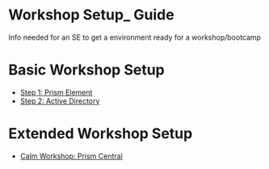 # Workshop Setup_ Guide
Info needed for an SE to get a environment ready for a workshop/bootcamp

# Basic Workshop Setup

- [Step 1: Prism Element](./prism_element/prism_element_setup.rst)
- [Step 2: Active Directory](./active_directory/active_directory_setup.rst)

# Extended Workshop Setup

- [Calm Workshop: Prism Central](./prism_central/prism_central_setup.rst)
